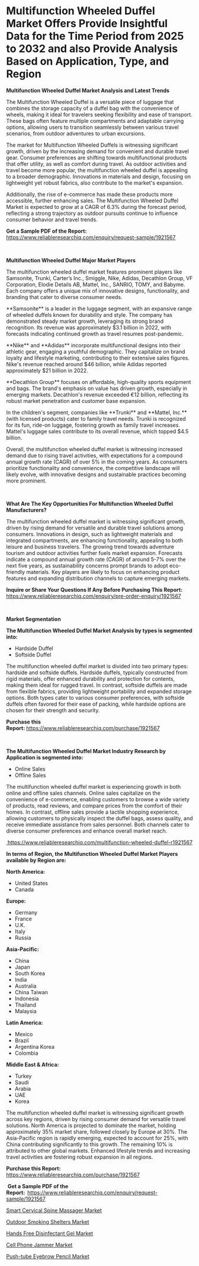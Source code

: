 <p><h1>Multifunction Wheeled Duffel Market Offers Provide Insightful Data for the Time Period from 2025 to 2032 and also Provide Analysis Based on Application, Type, and Region</h1></p><p><strong>Multifunction Wheeled Duffel Market Analysis and Latest Trends</strong></p>
<p><p>The Multifunction Wheeled Duffel is a versatile piece of luggage that combines the storage capacity of a duffel bag with the convenience of wheels, making it ideal for travelers seeking flexibility and ease of transport. These bags often feature multiple compartments and adaptable carrying options, allowing users to transition seamlessly between various travel scenarios, from outdoor adventures to urban excursions.</p><p>The market for Multifunction Wheeled Duffels is witnessing significant growth, driven by the increasing demand for convenient and durable travel gear. Consumer preferences are shifting towards multifunctional products that offer utility, as well as comfort during travel. As outdoor activities and travel become more popular, the multifunction wheeled duffel is appealing to a broader demographic. Innovations in materials and design, focusing on lightweight yet robust fabrics, also contribute to the market's expansion.</p><p>Additionally, the rise of e-commerce has made these products more accessible, further enhancing sales. The Multifunction Wheeled Duffel Market is expected to grow at a CAGR of 6.3% during the forecast period, reflecting a strong trajectory as outdoor pursuits continue to influence consumer behavior and travel trends.</p></p>
<p><strong>Get a Sample PDF of the Report:&nbsp;</strong> <a href="https://www.reliableresearchiq.com/enquiry/request-sample/1921567?utm_campaign=1102&utm_medium=2&utm_source=Github&utm_content=ia&utm_term=06042025&utm_id=multifunction-wheeled-duffel">https://www.reliableresearchiq.com/enquiry/request-sample/1921567</a></p>
<p>&nbsp;</p>
<p><strong>Multifunction Wheeled Duffel Major Market Players</strong></p>
<p><p>The multifunction wheeled duffel market features prominent players like Samsonite, Trunki, Carter’s Inc., Smiggle, Nike, Adidas, Decathlon Group, VF Corporation, Elodie Details AB, Mattel, Inc., SANRIO, TOMY, and Babyme. Each company offers a unique mix of innovative designs, functionality, and branding that cater to diverse consumer needs.</p><p>**Samsonite** is a leader in the luggage segment, with an expansive range of wheeled duffels known for durability and style. The company has demonstrated steady market growth, leveraging its strong brand recognition. Its revenue was approximately $3.1 billion in 2022, with forecasts indicating continued growth as travel resumes post-pandemic.</p><p>**Nike** and **Adidas** incorporate multifunctional designs into their athletic gear, engaging a youthful demographic. They capitalize on brand loyalty and lifestyle marketing, contributing to their extensive sales figures. Nike's revenue reached around $46 billion, while Adidas reported approximately $21 billion in 2022.</p><p>**Decathlon Group** focuses on affordable, high-quality sports equipment and bags. The brand's emphasis on value has driven growth, especially in emerging markets. Decathlon's revenue exceeded €12 billion, reflecting its robust market penetration and customer base expansion.</p><p>In the children's segment, companies like **Trunki** and **Mattel, Inc.** (with licensed products) cater to family travel needs. Trunki is recognized for its fun, ride-on luggage, fostering growth as family travel increases. Mattel's luggage sales contribute to its overall revenue, which topped $4.5 billion.</p><p>Overall, the multifunction wheeled duffel market is witnessing increased demand due to rising travel activities, with expectations for a compound annual growth rate (CAGR) of over 5% in the coming years. As consumers prioritize functionality and convenience, the competitive landscape will likely evolve, with innovative designs and sustainable practices becoming more prominent.</p></p>
<p>&nbsp;</p>
<p><strong>What Are The Key Opportunities For Multifunction Wheeled Duffel Manufacturers?</strong></p>
<p><p>The multifunction wheeled duffel market is witnessing significant growth, driven by rising demand for versatile and durable travel solutions among consumers. Innovations in design, such as lightweight materials and integrated compartments, are enhancing functionality, appealing to both leisure and business travelers. The growing trend towards adventure tourism and outdoor activities further fuels market expansion. Forecasts indicate a compound annual growth rate (CAGR) of around 5-7% over the next five years, as sustainability concerns prompt brands to adopt eco-friendly materials. Key players are likely to focus on enhancing product features and expanding distribution channels to capture emerging markets.</p></p>
<p><strong>Inquire or Share Your Questions If Any Before Purchasing This Report:</strong> <a href="https://www.reliableresearchiq.com/enquiry/pre-order-enquiry/1921567?utm_campaign=1102&utm_medium=2&utm_source=Github&utm_content=ia&utm_term=06042025&utm_id=multifunction-wheeled-duffel">https://www.reliableresearchiq.com/enquiry/pre-order-enquiry/1921567</a></p>
<p>&nbsp;</p>
<p><strong>Market Segmentation</strong></p>
<p><strong>The Multifunction Wheeled Duffel Market Analysis by types is segmented into:</strong></p>
<p><ul><li>Hardside Duffel</li><li>Softside Duffel</li></ul></p>
<p><p>The multifunction wheeled duffel market is divided into two primary types: hardside and softside duffels. Hardside duffels, typically constructed from rigid materials, offer enhanced durability and protection for contents, making them ideal for rugged travel. In contrast, softside duffels are made from flexible fabrics, providing lightweight portability and expanded storage options. Both types cater to various consumer preferences, with softside duffels often favored for their ease of packing, while hardside options are chosen for their strength and security.</p></p>
<p><strong>Purchase this Report:&nbsp;</strong><a href="https://www.reliableresearchiq.com/purchase/1921567?utm_campaign=1102&utm_medium=2&utm_source=Github&utm_content=ia&utm_term=06042025&utm_id=multifunction-wheeled-duffel">https://www.reliableresearchiq.com/purchase/1921567</a></p>
<p>&nbsp;</p>
<p><strong>The Multifunction Wheeled Duffel Market Industry Research by Application is segmented into:</strong></p>
<p><ul><li>Online Sales</li><li>Offline Sales</li></ul></p>
<p><p>The multifunction wheeled duffel market is experiencing growth in both online and offline sales channels. Online sales capitalize on the convenience of e-commerce, enabling customers to browse a wide variety of products, read reviews, and compare prices from the comfort of their homes. In contrast, offline sales provide a tactile shopping experience, allowing customers to physically inspect the duffel bags, assess quality, and receive immediate assistance from sales personnel. Both channels cater to diverse consumer preferences and enhance overall market reach.</p></p>
<p><a href="https://www.reliableresearchiq.com/multifunction-wheeled-duffel-r1921567?utm_campaign=1102&utm_medium=2&utm_source=Github&utm_content=ia&utm_term=06042025&utm_id=multifunction-wheeled-duffel">&nbsp;https://www.reliableresearchiq.com/multifunction-wheeled-duffel-r1921567</a></p>
<p><strong>In terms of Region, the Multifunction Wheeled Duffel Market Players available by Region are:</strong></p>
<p>
    <p> <strong> North America: </strong>
        <ul>
            <li>United States</li>
            <li>Canada</li>
        </ul>
        </p> 
    <p> <strong> Europe: </strong>
        <ul>
            <li>Germany</li>
            <li>France</li>
            <li>U.K.</li>
            <li>Italy</li>
            <li>Russia</li>
        </ul>
        </p> 
    <p> <strong> Asia-Pacific: </strong>
        <ul>
            <li>China</li>
            <li>Japan</li>
            <li>South Korea</li>
            <li>India</li>
            <li>Australia</li>
            <li>China Taiwan</li>
            <li>Indonesia</li>
            <li>Thailand</li>
            <li>Malaysia</li>
        </ul>
        </p> 
    <p> <strong> Latin America: </strong>
        <ul>
            <li>Mexico</li>
            <li>Brazil</li>
            <li>Argentina Korea</li>
            <li>Colombia</li>
        </ul>
        </p> 
    <p> <strong> Middle East & Africa: </strong>
        <ul>
            <li>Turkey</li>
            <li>Saudi</li>
            <li>Arabia</li>
            <li>UAE</li>
            <li>Korea</li>
        </ul>
    </p>
    </p>
<p><p>The multifunction wheeled duffel market is witnessing significant growth across key regions, driven by rising consumer demand for versatile travel solutions. North America is projected to dominate the market, holding approximately 35% market share, followed closely by Europe at 30%. The Asia-Pacific region is rapidly emerging, expected to account for 25%, with China contributing significantly to this growth. The remaining 10% is attributed to other global markets. Enhanced lifestyle trends and increasing travel activities are fostering robust expansion in all regions.</p></p>
<p><strong>Purchase this Report: </strong><a href="https://www.reliableresearchiq.com/purchase/1921567?utm_campaign=1102&utm_medium=2&utm_source=Github&utm_content=ia&utm_term=06042025&utm_id=multifunction-wheeled-duffel">https://www.reliableresearchiq.com/purchase/1921567</a></p>
<p>&nbsp;<strong>Get a Sample PDF of the Report:&nbsp;&nbsp;</strong><a href="https://www.reliableresearchiq.com/enquiry/request-sample/1921567?utm_campaign=1102&utm_medium=2&utm_source=Github&utm_content=ia&utm_term=06042025&utm_id=multifunction-wheeled-duffel">https://www.reliableresearchiq.com/enquiry/request-sample/1921567</a></p>
<p><strong></strong></p>
<p><p><a href="https://github.com/sacmatidora/Market-Research-Report-List-1/blob/main/smart-cervical-spine-massager-market.md?utm_campaign=1102&utm_medium=2&utm_source=Github&utm_content=ia&utm_term=06042025&utm_id=multifunction-wheeled-duffel">Smart Cervical Spine Massager Market</a></p><p><a href="https://github.com/yaldotiedegq/Market-Research-Report-List-1/blob/main/outdoor-smoking-shelters-market.md?utm_campaign=1102&utm_medium=2&utm_source=Github&utm_content=ia&utm_term=06042025&utm_id=multifunction-wheeled-duffel">Outdoor Smoking Shelters Market</a></p><p><a href="https://github.com/shiahbuyerin/Market-Research-Report-List-1/blob/main/hands-free-disinfectant-gel-market.md?utm_campaign=1102&utm_medium=2&utm_source=Github&utm_content=ia&utm_term=06042025&utm_id=multifunction-wheeled-duffel">Hands Free Disinfectant Gel Market</a></p><p><a href="https://github.com/airitaursela/Market-Research-Report-List-1/blob/main/cell-phone-jammer-market.md?utm_campaign=1102&utm_medium=2&utm_source=Github&utm_content=ia&utm_term=06042025&utm_id=multifunction-wheeled-duffel">Cell Phone Jammer Market</a></p><p><a href="https://github.com/zalubakoraka/Market-Research-Report-List-1/blob/main/push-tube-eyebrow-pencil-market.md?utm_campaign=1102&utm_medium=2&utm_source=Github&utm_content=ia&utm_term=06042025&utm_id=multifunction-wheeled-duffel">Push-tube Eyebrow Pencil Market</a></p></p>